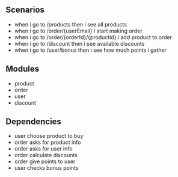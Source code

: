 ## Scenarios
* when i go to /products then i see all products
* when i go to /order/{userEmail} i start making order
* when i go to /order/{orderId}/{productId} i add product to order
* when i go to /discount then i see available discounts
* when i go to /user/bonus then i see how much points i gather

## Modules
* product
* order
* user
* discount

## Dependencies
* user choose product to buy
* order asks for product info
* order asks for user info
* order calculate discounts
* order give points to user
* user checks bonus points